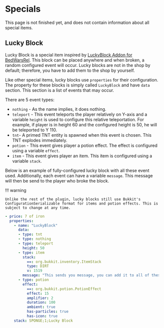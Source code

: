 # Specials

This page is not finished yet, and does not contain information about all special items.

## Lucky Block

Lucky Block is a special item inspired by [LuckyBlock Addon for BedWarsRel](https://www.spigotmc.org/resources/bedwarsrel-luckyblock-addon.8268/).
This block can be placed anywhere and when broken, a random configured event will occur. Lucky blocks are not in the shop by default; therefore, 
you have to add them to the shop by yourself.

Like other special items, lucky blocks use `properties` for their configuration. The property for these blocks is simply called `LuckyBlock` and have `data` section. This section is a list of events that may occur. 

There are 5 event types:
* `nothing` - As the name implies, it does nothing.
* `teleport` - This event teleports the player relatively on Y-axis and a variable `height` is used to configure this relative teleportation.
    For example, if player is in height 60 and the configured height is 50, he will be teleported to Y 110.
* `tnt`- A primed TNT entity is spawned when this event is chosen. This TNT explodes immediately.
* `potion` - This event gives player a potion effect. The effect is configured using a variable `effect`.
* `item` - This event gives player an item. This item is configured using a variable `stack`.

Below is an example of fully-configured lucky block with all these event used. Additionally, each event can have a variable `message`. This message will then be send to the player who broke the block. 


!!! warning

    Unlike the rest of the plugin, lucky blocks still use Bukkit's ConfigurationSerializable format for items and potion effects. This is subject to change at any time.


```yaml
- price: 7 of iron
  properties:
    - name: "LuckyBlock"
      data:
      - type: tnt
      - type: nothing
      - type: teleport
        height: 50
      - type: item
        stack:
          ==: org.bukkit.inventory.ItemStack
          type: DIRT
          v: 1519
        message: "This sends you message, you can add it to all of these types."
      - type: potion
        effect:
          ==: org.bukkit.potion.PotionEffect
          effect: 15
          amplifier: 2
          duration: 100
          ambient: true
          has-particles: true
          has-icon: true
    stack: SPONGE;1;Lucky Block
```
